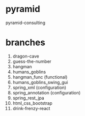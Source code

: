 # pyramid
pyramid-consulting

# branches
1. dragon-cave
2. guess-the-number
3. hangman
4. humans_goblins
5. hangman_func (functional) 
6. humans_goblins_swing_gui
8. spring_xml (configuration)
9. spring_annotation (configuration)
10. spring_rest_jpa
11. html_css_bootstrap
12. drink-frenzy-react

